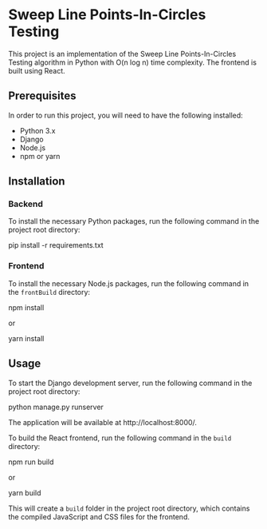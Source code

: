 # Sweep Line Points-In-Circles Testing

This project is an implementation of the Sweep Line Points-In-Circles Testing algorithm in Python with O(n log n) time complexity. The frontend is built using React.

## Prerequisites

In order to run this project, you will need to have the following installed:

- Python 3.x
- Django
- Node.js
- npm or yarn

## Installation

### Backend

To install the necessary Python packages, run the following command in the project root directory:

pip install -r requirements.txt

### Frontend

To install the necessary Node.js packages, run the following command in the `frontBuild` directory:

npm install

or

yarn install

## Usage

To start the Django development server, run the following command in the project root directory:

python manage.py runserver

The application will be available at http://localhost:8000/.

To build the React frontend, run the following command in the `build` directory:

npm run build

or

yarn build

This will create a `build` folder in the project root directory, which contains the compiled JavaScript and CSS files for the frontend.



